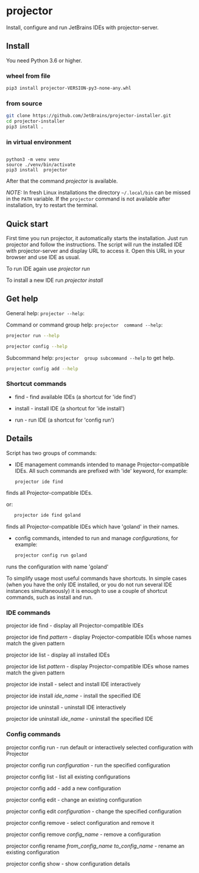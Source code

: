 # projector 

Install, configure and run JetBrains IDEs with projector-server.

## Install

You need Python 3.6 or higher.

### wheel from file 
```bash
pip3 install projector-VERSION-py3-none-any.whl
```
### from source 
```bash 
git clone https://github.com/JetBrains/projector-installer.git
cd projector-installer
pip3 install .
```

### in virtual environment

```commandline

python3 -m venv venv
source ./venv/bin/activate 
pip3 install  projector 
``` 

After that the command _projector_ is available. 

_NOTE:_ In fresh Linux installations the directory ```~/.local/bin```
can be missed in the ```PATH``` variable. If the ```projector``` command
is not available after installation, try to restart the terminal.


## Quick start 
First time you run projector, it automatically starts the installation.
Just run projector and follow the instructions. 
The script will run the installed IDE with projector-server and display URL to access it. 
Open this URL in your browser and use IDE as usual.

To run IDE again use _projector run_

To install a new IDE run _projector install_ 

## Get help 
General help: ```projector --help```:
 
Command or command group help: ```projector  command --help```:
```bash
projector run --help

projector config --help
```

Subcommand help: ```projector  group subcommand --help``` to get help.

```bash
projector config add --help
```

### Shortcut commands

- find  - find available IDEs (a shortcut for 'ide find')
 
- install - install IDE (a shortcut for 'ide install')

- run - run IDE (a shortcut for 'config run')


## Details 

Script has two groups of commands:

- IDE management commands intended to manage Projector-compatible IDEs.
  All such commands are prefixed with 'ide' keyword, for example:
    
    ```bash
    projector ide find 
    ``` 
   
finds all Projector-compatible IDEs. 
 
or:

```bash
   projector ide find goland
``` 
 
finds all Projector-compatible IDEs which have 'goland' in their names.

- config commands, intended to run and manage _configurations_, for example:
    ```bash 
    projector config run goland
   ``` 
    
runs the configuration with name 'goland'

To simplify usage most useful commands have shortcuts. In simple cases 
(when you have the only IDE installed, or you do not run several IDE instances simultaneously) 
it is enough to use a couple of shortcut commands, such as install and run.


### IDE commands
projector ide find - display all Projector-compatible IDEs

projector ide find _pattern_ - display Projector-compatible IDEs whose names match the given pattern

projector ide list - display all installed IDEs

projector ide list _pattern_ - display Projector-compatible IDEs whose names match the given pattern

projector ide install - select and install IDE interactively
 
projector ide install _ide_name_ - install the specified IDE

projector ide uninstall - uninstall IDE interactively 

projector ide uninstall _ide_name_ - uninstall the specified IDE 

### Config commands 
projector config run - run default or interactively selected configuration with Projector
 
projector config run _configuration_ - run the specified configuration

projector config list - list all existing configurations
 
projector config add - add a new configuration

projector config edit - change an existing configuration

projector config edit _configuration_ - change the specified configuration

projector config remove - select configuration and remove it 

projector config remove _config_name_ - remove a configuration

projector config rename _from_config_name_ _to_config_name_ - rename an existing configuration

projector config show - show configuration details

 